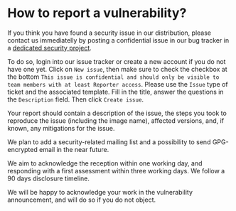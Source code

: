 <!--
SPDX-FileCopyrightText: Huawei Inc.

SPDX-License-Identifier: CC-BY-4.0
-->

# How to report a vulnerability?

If you think you have found a security issue in our distribution, please
contact us immediatelly by posting a confidential issue in our bug
tracker in a [dedicated security project](https://booting.oniroproject.org/security/bugtracker/-/issues).

To do so, login into our issue tracker or create a new account if you do not
have one yet. Click on `New issue`, then make sure to check the checkbox at
the bottom
`This issue is confidential and should only be visible to team members with at least Reporter access`.
Please use the `Issue` type of ticket and the associated template. Fill in the
title, answer the questions in the `Description` field. Then click
`Create issue`.

Your report should contain a description of the issue, the steps you took to
reproduce the issue (including the image name), affected versions, and,
if known, any mitigations for the issue.

We plan to add a security-related mailing list and a possibility to send
GPG-encrypted email in the near future.

We aim to acknowledge the reception within one working day, and responding
with a first assessment within three working days. We follow a 90 days
disclosure timeline.

We will be happy to acknowledge your work in the vulnerability
announcement, and will do so if you do not object.
